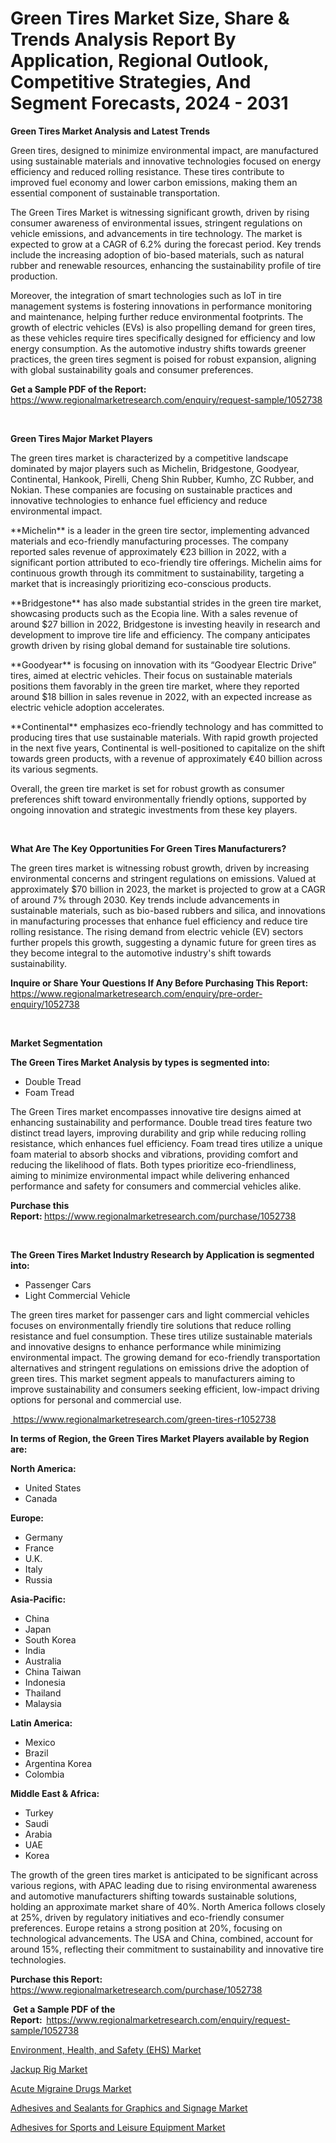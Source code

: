 <p><h1>Green Tires Market Size, Share & Trends Analysis Report By Application, Regional Outlook, Competitive Strategies, And Segment Forecasts, 2024 - 2031</h1></p><p><strong>Green Tires Market Analysis and Latest Trends</strong></p>
<p><p>Green tires, designed to minimize environmental impact, are manufactured using sustainable materials and innovative technologies focused on energy efficiency and reduced rolling resistance. These tires contribute to improved fuel economy and lower carbon emissions, making them an essential component of sustainable transportation.</p><p>The Green Tires Market is witnessing significant growth, driven by rising consumer awareness of environmental issues, stringent regulations on vehicle emissions, and advancements in tire technology. The market is expected to grow at a CAGR of 6.2% during the forecast period. Key trends include the increasing adoption of bio-based materials, such as natural rubber and renewable resources, enhancing the sustainability profile of tire production. </p><p>Moreover, the integration of smart technologies such as IoT in tire management systems is fostering innovations in performance monitoring and maintenance, helping further reduce environmental footprints. The growth of electric vehicles (EVs) is also propelling demand for green tires, as these vehicles require tires specifically designed for efficiency and low energy consumption. As the automotive industry shifts towards greener practices, the green tires segment is poised for robust expansion, aligning with global sustainability goals and consumer preferences.</p></p>
<p><strong>Get a Sample PDF of the Report:&nbsp;</strong> <a href="https://www.regionalmarketresearch.com/enquiry/request-sample/1052738">https://www.regionalmarketresearch.com/enquiry/request-sample/1052738</a></p>
<p>&nbsp;</p>
<p><strong>Green Tires Major Market Players</strong></p>
<p><p>The green tires market is characterized by a competitive landscape dominated by major players such as Michelin, Bridgestone, Goodyear, Continental, Hankook, Pirelli, Cheng Shin Rubber, Kumho, ZC Rubber, and Nokian. These companies are focusing on sustainable practices and innovative technologies to enhance fuel efficiency and reduce environmental impact.</p><p>**Michelin** is a leader in the green tire sector, implementing advanced materials and eco-friendly manufacturing processes. The company reported sales revenue of approximately €23 billion in 2022, with a significant portion attributed to eco-friendly tire offerings. Michelin aims for continuous growth through its commitment to sustainability, targeting a market that is increasingly prioritizing eco-conscious products.</p><p>**Bridgestone** has also made substantial strides in the green tire market, showcasing products such as the Ecopia line. With a sales revenue of around $27 billion in 2022, Bridgestone is investing heavily in research and development to improve tire life and efficiency. The company anticipates growth driven by rising global demand for sustainable tire solutions.</p><p>**Goodyear** is focusing on innovation with its “Goodyear Electric Drive” tires, aimed at electric vehicles. Their focus on sustainable materials positions them favorably in the green tire market, where they reported around $18 billion in sales revenue in 2022, with an expected increase as electric vehicle adoption accelerates.</p><p>**Continental** emphasizes eco-friendly technology and has committed to producing tires that use sustainable materials. With rapid growth projected in the next five years, Continental is well-positioned to capitalize on the shift towards green products, with a revenue of approximately €40 billion across its various segments.</p><p>Overall, the green tire market is set for robust growth as consumer preferences shift toward environmentally friendly options, supported by ongoing innovation and strategic investments from these key players.</p></p>
<p>&nbsp;</p>
<p><strong>What Are The Key Opportunities For Green Tires Manufacturers?</strong></p>
<p><p>The green tires market is witnessing robust growth, driven by increasing environmental concerns and stringent regulations on emissions. Valued at approximately $70 billion in 2023, the market is projected to grow at a CAGR of around 7% through 2030. Key trends include advancements in sustainable materials, such as bio-based rubbers and silica, and innovations in manufacturing processes that enhance fuel efficiency and reduce tire rolling resistance. The rising demand from electric vehicle (EV) sectors further propels this growth, suggesting a dynamic future for green tires as they become integral to the automotive industry's shift towards sustainability.</p></p>
<p><strong>Inquire or Share Your Questions If Any Before Purchasing This Report:</strong> <a href="https://www.regionalmarketresearch.com/enquiry/pre-order-enquiry/1052738">https://www.regionalmarketresearch.com/enquiry/pre-order-enquiry/1052738</a></p>
<p>&nbsp;</p>
<p><strong>Market Segmentation</strong></p>
<p><strong>The Green Tires Market Analysis by types is segmented into:</strong></p>
<p><ul><li>Double Tread</li><li>Foam Tread</li></ul></p>
<p><p>The Green Tires market encompasses innovative tire designs aimed at enhancing sustainability and performance. Double tread tires feature two distinct tread layers, improving durability and grip while reducing rolling resistance, which enhances fuel efficiency. Foam tread tires utilize a unique foam material to absorb shocks and vibrations, providing comfort and reducing the likelihood of flats. Both types prioritize eco-friendliness, aiming to minimize environmental impact while delivering enhanced performance and safety for consumers and commercial vehicles alike.</p></p>
<p><strong>Purchase this Report:&nbsp;</strong><a href="https://www.regionalmarketresearch.com/purchase/1052738">https://www.regionalmarketresearch.com/purchase/1052738</a></p>
<p>&nbsp;</p>
<p><strong>The Green Tires Market Industry Research by Application is segmented into:</strong></p>
<p><ul><li>Passenger Cars</li><li>Light Commercial Vehicle</li></ul></p>
<p><p>The green tires market for passenger cars and light commercial vehicles focuses on environmentally friendly tire solutions that reduce rolling resistance and fuel consumption. These tires utilize sustainable materials and innovative designs to enhance performance while minimizing environmental impact. The growing demand for eco-friendly transportation alternatives and stringent regulations on emissions drive the adoption of green tires. This market segment appeals to manufacturers aiming to improve sustainability and consumers seeking efficient, low-impact driving options for personal and commercial use.</p></p>
<p><a href="https://www.regionalmarketresearch.com/green-tires-r1052738">&nbsp;https://www.regionalmarketresearch.com/green-tires-r1052738</a></p>
<p><strong>In terms of Region, the Green Tires Market Players available by Region are:</strong></p>
<p>
    <p> <strong> North America: </strong>
        <ul>
            <li>United States</li>
            <li>Canada</li>
        </ul>
        </p> 
    <p> <strong> Europe: </strong>
        <ul>
            <li>Germany</li>
            <li>France</li>
            <li>U.K.</li>
            <li>Italy</li>
            <li>Russia</li>
        </ul>
        </p> 
    <p> <strong> Asia-Pacific: </strong>
        <ul>
            <li>China</li>
            <li>Japan</li>
            <li>South Korea</li>
            <li>India</li>
            <li>Australia</li>
            <li>China Taiwan</li>
            <li>Indonesia</li>
            <li>Thailand</li>
            <li>Malaysia</li>
        </ul>
        </p> 
    <p> <strong> Latin America: </strong>
        <ul>
            <li>Mexico</li>
            <li>Brazil</li>
            <li>Argentina Korea</li>
            <li>Colombia</li>
        </ul>
        </p> 
    <p> <strong> Middle East & Africa: </strong>
        <ul>
            <li>Turkey</li>
            <li>Saudi</li>
            <li>Arabia</li>
            <li>UAE</li>
            <li>Korea</li>
        </ul>
    </p>
    </p>
<p><p>The growth of the green tires market is anticipated to be significant across various regions, with APAC leading due to rising environmental awareness and automotive manufacturers shifting towards sustainable solutions, holding an approximate market share of 40%. North America follows closely at 25%, driven by regulatory initiatives and eco-friendly consumer preferences. Europe retains a strong position at 20%, focusing on technological advancements. The USA and China, combined, account for around 15%, reflecting their commitment to sustainability and innovative tire technologies.</p></p>
<p><strong>Purchase this Report: </strong><a href="https://www.regionalmarketresearch.com/purchase/1052738">https://www.regionalmarketresearch.com/purchase/1052738</a></p>
<p>&nbsp;<strong>Get a Sample PDF of the Report:&nbsp;&nbsp;</strong><a href="https://www.regionalmarketresearch.com/enquiry/request-sample/1052738">https://www.regionalmarketresearch.com/enquiry/request-sample/1052738</a></p>
<p><strong></strong></p>
<p><p><a href="https://medium.com/@johncastil64/environment-health-and-safety-ehs-market-trends-a-detailed-study-of-its-market-segmentation-26bfedbd050f?postPublishedType=repub">Environment, Health, and Safety (EHS) Market</a></p><p><a href="https://www.linkedin.com/pulse/jackup-rig-market-size-share-growth-analysis-type-application-o26dc">Jackup Rig Market</a></p><p><a href="https://medium.com/@johncastil64/acute-migraine-drugs-market-global-market-insights-and-sales-trends-2024-to-2031-69601e6d735f">Acute Migraine Drugs Market</a></p><p><a href="https://issuu.com/reportprime-2/docs/adhesives-and-sealants-for-graphics_6b31121f9551dc">Adhesives and Sealants for Graphics and Signage Market</a></p><p><a href="https://issuu.com/reportprime-2/docs/adhesives-for-sports-and-leisure-eq_03060a16d351df">Adhesives for Sports and Leisure Equipment Market</a></p></p>